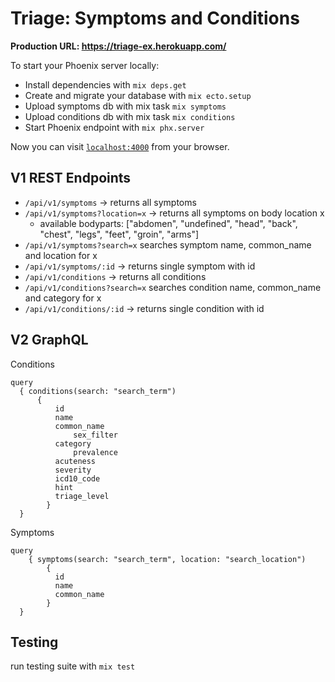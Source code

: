 # Triage: Symptoms and Conditions

**Production URL: https://triage-ex.herokuapp.com/**

To start your Phoenix server locally:

  * Install dependencies with `mix deps.get`
  * Create and migrate your database with `mix ecto.setup`
  * Upload symptoms db with mix task `mix symptoms`
  * Upload conditions db with mix task `mix conditions`
  * Start Phoenix endpoint with `mix phx.server`

Now you can visit [`localhost:4000`](http://localhost:4000) from your browser.

## V1 REST Endpoints

  * `/api/v1/symptoms` -> returns all symptoms
  * `/api/v1/symptoms?location=x` -> returns all symptoms on body location x
    * available bodyparts: ["abdomen", "undefined", "head", "back", "chest", "legs", "feet", "groin", "arms"]
  * `/api/v1/symptoms?search=x` searches symptom name, common_name and location for x
  * `/api/v1/symptoms/:id` -> returns single symptom with id
  * `/api/v1/conditions` -> returns all conditions
  * `/api/v1/conditions?search=x` searches condition name, common_name and category for x
  * `/api/v1/conditions/:id` -> returns single condition with id
  
## V2 GraphQL
Conditions
  ```
  query 
  	{ conditions(search: "search_term")
		{ 
		 	id
			name
		  	common_name
     			sex_filter
		   	category
     			prevalence
		   	acuteness
		   	severity
		   	icd10_code
		   	hint
		   	triage_level
		  } 
  	}
  ```
  
  Symptoms
  ```
  query 
	  { symptoms(search: "search_term", location: "search_location")
		  { 
		  	id
			name
		  	common_name
		  } 
  	}
  ```
  
  ## Testing
  run testing suite with `mix test`
